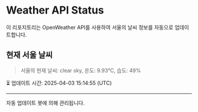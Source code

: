 
# Weather API Status

이 리포지토리는 OpenWeather API를 사용하여 서울의 날씨 정보를 자동으로 업데이트합니다.

## 현재 서울 날씨
> 서울의 현재 날씨: clear sky, 온도: 9.93°C, 습도: 49%

⏳ 업데이트 시간: 2025-04-03 15:14:55 (UTC)

---
자동 업데이트 봇에 의해 관리됩니다.
